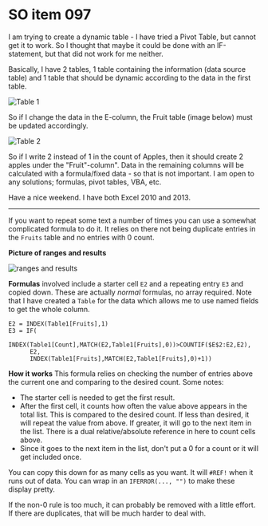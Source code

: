 # SO item 097
I am trying to create a dynamic table - I have tried a Pivot Table, but cannot get it to work. So I thought that maybe it could be done with an IF-statement, but that did not work for me neither.

Basically, I have 2 tables, 1 table containing the information (data source table) and 1 table that should be dynamic according to the data in the first table.

![Table 1](https://i.stack.imgur.com/atIAv.gif)

So if I change the data in the E-column, the Fruit table (image below) must be updated accordingly.

![Table 2](https://i.stack.imgur.com/grVqB.gif)

So if I write 2 instead of 1 in the count of Apples, then it should create 2 apples under the "Fruit"-column". Data in the remaining columns will be calculated with a formula/fixed data - so that is not important.
I am open to any solutions; formulas, pivot tables, VBA, etc.

Have a nice weekend. I have both Excel 2010 and 2013.

----

If you want to repeat some text a number of times you can use a somewhat complicated formula to do it. It relies on there not being duplicate entries in the `Fruits` table and no entries with 0 count.

**Picture of ranges and results**

![ranges and results](https://i.stack.imgur.com/syPpQ.png)

**Formulas** involved include a starter cell `E2` and a repeating entry `E3` and copied down. These are actually _normal_ formulas, no array required. Note that I have created a `Table` for the data which allows me to use named fields to get the whole column.

```
E2 = INDEX(Table1[Fruits],1)
E3 = IF(
      INDEX(Table1[Count],MATCH(E2,Table1[Fruits],0))>COUNTIF($E$2:E2,E2),
      E2,
      INDEX(Table1[Fruits],MATCH(E2,Table1[Fruits],0)+1))

```

**How it works** This formula relies on checking the number of entries above the current one and comparing to the desired count. Some notes:

*   The starter cell is needed to get the first result.
*   After the first cell, it counts how often the value above appears in the total list. This is compared to the desired count. If less than desired, it will repeat the value from above. If greater, it will go to the next item in the list. There is a dual relative/absolute reference in here to count cells above.
*   Since it goes to the next item in the list, don't put a 0 for a count or it will get included once.

You can copy this down for as many cells as you want. It will `#REF!` when it runs out of data. You can wrap in an `IFERROR(..., "")` to make these display pretty.

If the non-0 rule is too much, it can probably be removed with a little effort. If there are duplicates, that will be much harder to deal with.
